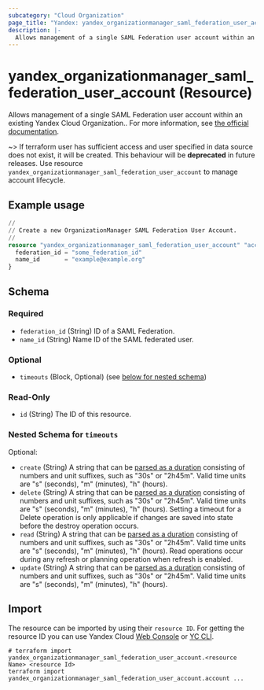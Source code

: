 ```yaml
---
subcategory: "Cloud Organization"
page_title: "Yandex: yandex_organizationmanager_saml_federation_user_account"
description: |-
  Allows management of a single SAML Federation user account within an existing Yandex Cloud Organization.
---
```


# yandex_organizationmanager_saml_federation_user_account (Resource)

Allows management of a single SAML Federation user account within an existing Yandex Cloud Organization.. For more information, see [the official documentation](https://yandex.cloud/docs/organization/operations/federations/integration-common).

~> If terraform user has sufficient access and user specified in data source does not exist, it will be created. This behaviour will be **deprecated** in future releases. Use resource `yandex_organizationmanager_saml_federation_user_account` to manage account lifecycle.

## Example usage

```terraform
//
// Create a new OrganizationManager SAML Federation User Account.
//
resource "yandex_organizationmanager_saml_federation_user_account" "account" {
  federation_id = "some_federation_id"
  name_id       = "example@example.org"
}
```

<!-- schema generated by tfplugindocs -->
## Schema

### Required

- `federation_id` (String) ID of a SAML Federation.
- `name_id` (String) Name ID of the SAML federated user.

### Optional

- `timeouts` (Block, Optional) (see [below for nested schema](#nestedblock--timeouts))

### Read-Only

- `id` (String) The ID of this resource.

<a id="nestedblock--timeouts"></a>
### Nested Schema for `timeouts`

Optional:

- `create` (String) A string that can be [parsed as a duration](https://pkg.go.dev/time#ParseDuration) consisting of numbers and unit suffixes, such as "30s" or "2h45m". Valid time units are "s" (seconds), "m" (minutes), "h" (hours).
- `delete` (String) A string that can be [parsed as a duration](https://pkg.go.dev/time#ParseDuration) consisting of numbers and unit suffixes, such as "30s" or "2h45m". Valid time units are "s" (seconds), "m" (minutes), "h" (hours). Setting a timeout for a Delete operation is only applicable if changes are saved into state before the destroy operation occurs.
- `read` (String) A string that can be [parsed as a duration](https://pkg.go.dev/time#ParseDuration) consisting of numbers and unit suffixes, such as "30s" or "2h45m". Valid time units are "s" (seconds), "m" (minutes), "h" (hours). Read operations occur during any refresh or planning operation when refresh is enabled.
- `update` (String) A string that can be [parsed as a duration](https://pkg.go.dev/time#ParseDuration) consisting of numbers and unit suffixes, such as "30s" or "2h45m". Valid time units are "s" (seconds), "m" (minutes), "h" (hours).

## Import

The resource can be imported by using their `resource ID`. For getting the resource ID you can use Yandex Cloud [Web Console](https://console.yandex.cloud) or [YC CLI](https://yandex.cloud/docs/cli/quickstart).

```shell
# terraform import yandex_organizationmanager_saml_federation_user_account.<resource Name> <resource Id>
terraform import yandex_organizationmanager_saml_federation_user_account.account ...
```
